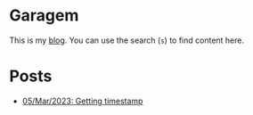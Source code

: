 # Garagem
This is my [blog](about.md). You can use the search (`s`) to find content here.

# Posts
- [05/Mar/2023: Getting timestamp](posts/2023.03.05-19.33.48/Getting_timestamp.md)
